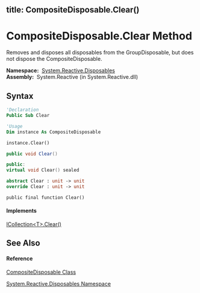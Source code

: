 title: CompositeDisposable.Clear()
---
# CompositeDisposable.Clear Method

Removes and disposes all disposables from the GroupDisposable, but does not dispose the CompositeDisposable.

**Namespace:**  [System.Reactive.Disposables](System.Reactive.Disposables/System.Reactive.Disposables)  
**Assembly:**  System.Reactive (in System.Reactive.dll)

## Syntax

```vb
'Declaration
Public Sub Clear
```

```vb
'Usage
Dim instance As CompositeDisposable

instance.Clear()
```

```csharp
public void Clear()
```

```c++
public:
virtual void Clear() sealed
```

```fsharp
abstract Clear : unit -> unit 
override Clear : unit -> unit 
```

```jscript
public final function Clear()
```

#### Implements

[ICollection\<T\>.Clear()](https://msdn.microsoft.com/en-us/library/5axy4fbh)

## See Also

#### Reference

[CompositeDisposable Class](CompositeDisposable/CompositeDisposable)

[System.Reactive.Disposables Namespace](System.Reactive.Disposables/System.Reactive.Disposables)





